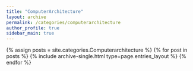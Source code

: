 ```yaml
---
title: "ComputerArchitecture"
layout: archive
permalink: /categories/computerarchitecture
author_profile: true
sidebar_main: true
---
```



{% assign posts = site.categories.Computerarchitecture %}
{% for post in posts %} {% include archive-single.html type=page.entries_layout %} {% endfor %}